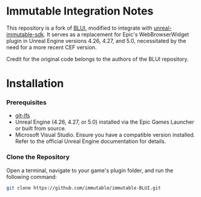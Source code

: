 # Immutable Integration Notes

This repository is a fork of [BLUI](https://github.com/getnamo/BLUI-Unreal/tree/4.2.0), modified to integrate with [unreal-immutable-sdk](https://github.com/immutable/unreal-immutable-sdk). It serves as a replacement for Epic's WebBrowserWidget plugin in Unreal Engine versions 4.26, 4.27, and 5.0, necessitated by the need for a more recent CEF version.

Credit for the original code belongs to the authors of the BLUI repository.

# Installation

### Prerequisites
- [git-lfs](https://git-lfs.com/)
- Unreal Engine (4.26, 4.27, or 5.0) installed via the Epic Games Launcher or built from source.
- Microsoft Visual Studio. Ensure you have a compatible version installed. Refer to the official Unreal Engine documentation for details.

### Clone the Repository

Open a terminal, navigate to your game's plugin folder, and run the following command:

```sh
git clone https://github.com/immutable/immutable-BLUI.git
```